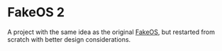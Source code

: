 # FakeOS 2

A project with the same idea as the original [FakeOS](https://github.com/User0332/FakeOS), but restarted from scratch with better design considerations.